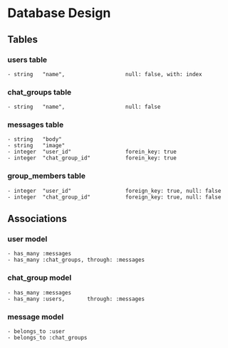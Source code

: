 # Database Design

## Tables
### users table
    - string   "name",                   null: false, with: index

### chat_groups table
    - string   "name",                   null: false

### messages table
    - string   "body"
    - string   "image"
    - integer  "user_id"                 forein_key: true
    - integer  "chat_group_id"           forein_key: true

### group_members table
    - integer  "user_id"                 foreign_key: true, null: false
    - integer  "chat_group_id"           foreign_key: true, null: false

## Associations
### user model
    - has_many :messages
    - has_many :chat_groups, through: :messages

### chat_group model
    - has_many :messages
    - has_many :users,       through: :messages

### message model
    - belongs_to :user
    - belongs_to :chat_groups
